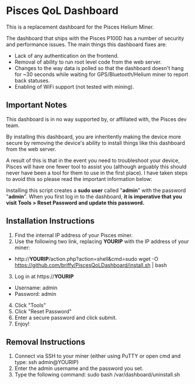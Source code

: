 # Pisces QoL Dashboard #

This is a replacement dashboard for the Pisces Helium Miner.

The dashboard that ships with the Pisces P100D has a number of security and performance issues.  The main things this dashboard fixes are:
* Lack of any authentication on the frontend.
* Removal of ability to run root level code from the web server.
* Changes to the way data is polled so that the dashboard doesn't hang for ~30 seconds while waiting for GPS/Bluetooth/Helium miner to report back statuses.
* Enabling of WiFi support (not tested with mining).


## Important Notes ##

This dashboard is in no way supported by, or affiliated with, the Pisces dev team.

By installing this dashboard, you are inheritently making the device more secure by removing the device's ability to install things like this dashboard from the web server.  

A result of this is that in the event you need to troubleshoot your device, Pisces will have one fewer tool to assist you (although arguably this should never have been a tool for them to use in the first place).  I have taken steps to avoid this so please read the important information below:

Installing this script creates a __sudo user__ called "__admin__" with the password "__admin__".  When you first log in to the dashboard, __it is imperative that you visit Tools > Reset Password and update this password.__


## Installation Instructions ##

1. Find the internal IP address of your Pisces miner.
2. Use the following two link, replacing __YOURIP__ with the IP address of your miner:
  - http://__YOURIP__/action.php?action=shell&cmd=sudo wget -O https://github.com/briffy/PiscesQoLDashboard/install.sh | bash
3. Log in at https://__YOURIP__
  - Username: admin
  - Password: admin
4. Click "Tools"
5. Click "Reset Password"
6. Enter a secure password and click submit.
7. Enjoy!


## Removal Instructions ##

1. Connect via SSH to your miner (either using PuTTY or open cmd and type:  ssh admin@YOURIP)
2. Enter the admin username and the password you set.
3. Type the following command:  sudo bash /var/dashboard/uninstall.sh

